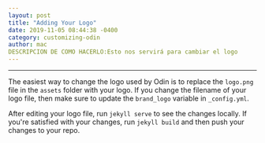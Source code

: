 ```yaml
---
layout: post
title: "Adding Your Logo"
date: 2019-11-05 08:44:38 -0400
category: customizing-odin
author: mac
DESCRIPCION DE COMO HACERLO:Esto nos servirá para cambiar el logo
---
```


-----

The easiest way to change the logo used by Odin is to replace the `logo.png` file in the `assets` folder with your logo. If you change the filename of your logo file, then make sure to update the `brand_logo` variable in `_config.yml`.

After editing your logo file, run `jekyll serve` to see the changes locally. If you're satisfied with your changes, run `jekyll build` and then push your changes to your repo.


